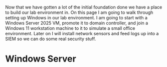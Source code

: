 
Now that we have gotten a lot of the initial foundation done we have a place to build our lab environment in. On this page I am going to walk through setting up Windows in our lab environment. I am going to start with a Windows Server 2025 VM, promote it to domain controller, and join a Windows 11 workstation machine to it to simulate a small office environment. Later on I will install network sensors and feed logs up into a SIEM so we can do some real security stuff.

# Windows Server

